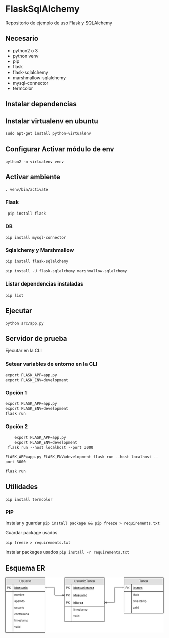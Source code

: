 # FlaskSqlAlchemy
 Repositorio de ejemplo de uso Flask y SQLAlchemy

## Necesario

- python2 o 3
- python venv
- pip
- flask
- flask-sqlalchemy
- marshmallow-sqlalchemy
- mysql-connector
- termcolor

## Instalar dependencias

## Instalar virtualenv en ubuntu

``
sudo apt-get install python-virtualenv
``

## Configurar Activar módulo de env

``
python2 -m virtualenv venv
``

## Activar ambiente

``
. venv/bin/activate
``

### Flask

`` 
pip install flask 
``

### DB

``
pip install mysql-connector
``


### Sqlalchemy y Marshmallow

``
pip install flask-sqlalchemy
``

``
pip install -U flask-sqlalchemy marshmallow-sqlalchemy
``

### Listar dependencias instaladas

`` pip list ``

## Ejecutar

``
python src/app.py
``

## Servidor de prueba

Ejecutar en la CLI

### Setear variables de entorno en la CLI

```
export FLASK_APP=app.py
export FLASK_ENV=development
```

### Opción 1

```
export FLASK_APP=app.py
export FLASK_ENV=development
flask run
```

### Opción 2

```
	export FLASK_APP=app.py
	export FLASK_ENV=development
 flask run --host localhost --port 3000
```

```
FLASK_APP=app.py FLASK_ENV=development flask run --host localhost --port 3000
```

```
flask run
```


## Utilidades

``
pip install termcolor
``

### PIP

Instalar y guardar
``pip install package && pip freeze > requirements.txt``

Guardar package usados

``pip freeze > requirements.txt``

Instalar packages usados
``pip install -r requirements.txt``

## Esquema ER

![ER](docs\ER.png)